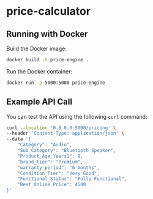# price-calculator

## Running with Docker

Build the Docker image:

```bash
docker build -t price-engine .
```

Run the Docker container:

```bash
docker run -p 5000:5000 price-engine
```

## Example API Call

You can test the API using the following `curl` command:

```bash
curl --location '0.0.0.0:5000/pricing' \
--header 'Content-Type: application/json' \
--data '{
    "Category": "Audio",
    "Sub_Category": "Bluetooth Speaker",
    "Product_Age_Years1": 9,
    "brand_tier": "Premium",
    "warranty_period": "6 months",
    "Condition_Tier": "Very Good",
    "Functional_Status": "Fully Functional",
    "Best_Online_Price": 4500
}'
```

